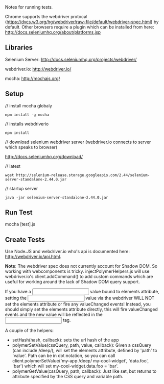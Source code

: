 Notes for running tests.

Chrome supports the webdriver protocal (https://dvcs.w3.org/hg/webdriver/raw-file/default/webdriver-spec.html) by default.  Other browsers require a plugin which can be installed from here: http://docs.seleniumhq.org/about/platforms.jsp

## Libraries
Selenium Server: http://docs.seleniumhq.org/projects/webdriver/

webdriver.io: http://webdriver.io/

mocha: http://mochajs.org/


## Setup
// install mocha globaly
```
npm install -g mocha
```

// installs webdriverio
```
npm install 
```

// download selenium webdriver server (webdriver.io connects to server which speaks to browser)

http://docs.seleniumhq.org/download/

// latest
```
wget http://selenium-release.storage.googleapis.com/2.44/selenium-server-standalone-2.44.0.jar
```

// startup server
```
java -jar selenium-server-standalone-2.44.0.jar
```

## Run Test
mocha [test].js


## Create Tests
Use Node.JS and webdriver.io who's api is documented here: http://webdriver.io/api.html.

**Note:** The webdriver spec does not currently account for Shadow DOM.  So working with webcomponents is tricky.  injectPolymerHelpers.js will use webdriver.io's client.addCommand() to add custom commands which are useful for working around the lack of Shadow DOM query support.

If you have a <input /> value bound to elements attribute, setting the <input /> value via the webdriver WILL NOT set the elements attribute or fire any valueChanged events!  Instead, you should simply set the elements attribute directly, this will fire valueChanged events and the new value will be reflected in the <input /> tag.

A couple of the helpers:
- setHash(hash, callback): sets the url hash of the app
- polymerSetValue(cssQuery, path, value, callback): Given a cssQuery (can include /deep/), will set the elements attribute, defined by 'path' to 'value'.  Path can be in dot notation, so you can call client.polymerSetValue('my-app /deep/ my-cool-widget', 'data.foo', 'bar') which will set my-cool-widget.data.foo = 'bar'.
- polymerGetValue(cssQuery, path, callback): Just like set, but returns to attribute specified by the CSS query and variable path.
